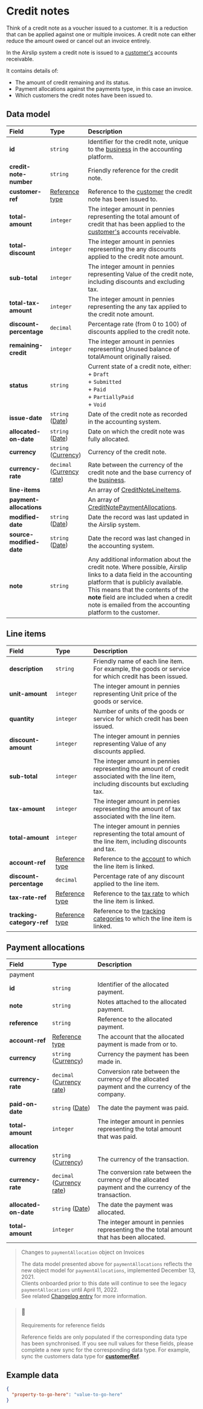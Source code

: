 # Credit notes

Think of a credit note as a voucher issued to a customer. It is a reduction that can be applied against one or multiple invoices. A credit note can either reduce the amount owed or cancel out an invoice entirely.

In the Airslip system a credit note is issued to a [customer's](/data-model/accounting/customers) accounts receivable.

It contains details of:

* The amount of credit remaining and its status.
* Payment allocations against the payments type, in this case an invoice.
* Which customers the credit notes have been issued to.

## Data model

| Field | Type | Description |
| :- | :- | :- |
| **id** | `string` | Identifier for the credit note, unique to the [business](/data-model/shared/business) in the accounting platform. |
| **credit-note-number** | `string` | Friendly reference for the credit note. |
| **customer-ref** | [Reference type](/data-model/accounting/reference-types#customer-ref) | Reference to the [customer](/data-model/accounting/customers) the credit note has been issued to. |
| **total-amount** | `integer` | The integer amount in pennies representing the total amount of credit that has been applied to the [customer's](/data-model/accounting/customers) accounts receivable. |
| **total-discount** | `integer` | The integer amount in pennies representing the any discounts applied to the credit note amount. |
| **sub-total** | `integer` | The integer amount in pennies representing Value of the credit note, including discounts and excluding tax. |
| **total-tax-amount** | `integer` | The integer amount in pennies representing the any tax applied to the credit note amount. |
| **discount-percentage** | `decimal` | Percentage rate (from 0 to 100) of discounts applied to the credit note. |
| **remaining-credit** | `integer` | The integer amount in pennies representing Unused balance of totalAmount originally raised. |
| **status** | `string` | Current state of a credit note, either:  <br>\+ `Draft`  <br>\+ `Submitted`  <br>\+ `Paid`  <br>\+ `PartiallyPaid`  <br>\+ `Void` |
| **issue-date** | `string` ([Date](/data-model/shared/date/)) | Date of the credit note as recorded in the accounting system. |
| **allocated-on-date** | `string` ([Date](/data-model/shared/date/)) | Date on which the credit note was fully allocated. |
| **currency** | `string` ([Currency](/data-model/shared/currency/)) | Currency of the credit note. |
| **currency-rate** | `decimal` ([Currency rate](/data-model/shared/currency-rate/)) | Rate between the currency of the credit note and the base currency of the [business](/data-model/shared/business). |
| **line-items** |     | An array of [CreditNoteLineItems](#line-items). |
| **payment-allocations** |     | An array of [CreditNotePaymentAllocations](#payment-allocations). |
| **modified-date** | `string` ([Date](/data-model/shared/date/)) | Date the record was last updated in the Airslip system. |
| **source-modified-date** | `string` ([Date](/data-model/shared/date/)) | Date the record was last changed in the accounting system. |
| **note** | `string` | Any additional information about the credit note. Where possible, Airslip links to a data field in the accounting platform that is publicly available. This means that the contents of the **note** field are included when a credit note is emailed from the accounting platform to the customer. |

### 

## Line items

| Field | Type | Description |
| :- | :- | :- |
| **description** | `string` | Friendly name of each line item. For example, the goods or service for which credit has been issued. |
| **unit-amount** | `integer` | The integer amount in pennies representing Unit price of the goods or service. |
| **quantity** | `integer` | Number of units of the goods or service for which credit has been issued. |
| **discount-amount** | `integer` | The integer amount in pennies representing Value of any discounts applied. |
| **sub-total** | `integer` | The integer amount in pennies representing the amount of credit associated with the line item, including discounts but excluding tax. |
| **tax-amount** | `integer` | The integer amount in pennies representing the amount of tax associated with the line item. |
| **total-amount** | `integer` | The integer amount in pennies representing the total amount of the line item, including discounts and tax. |
| **account-ref** | [Reference type](/data-model/accounting/reference-types#account-ref) | Reference to the [account](/data-model/accounting/accounts/) to which the line item is linked. |
| **discount-percentage** | `decimal` | Percentage rate of any discount applied to the line item. |
| **tax-rate-ref** | [Reference type](/data-model/accounting/reference-types#tax-rate-ref) | Reference to the [tax rate](/data-model/accounting/tax-rates) to which the line item is linked. |
| **tracking-category-ref** | [Reference type](/data-model/accounting/reference-types#tracking-category-ref) | Reference to the [tracking categories](/data-model/accounting/tracking-categories) to which the line item is linked. |

## Payment allocations

| Field | Type | Description |
| :- | :- | :- |
| payment |     |     |
| **id** | `string` | Identifier of the allocated payment. |
| **note** | `string` | Notes attached to the allocated payment. |
| **reference** | `string` | Reference to the allocated payment. |
| **account-ref** | [Reference type](/data-model/accounting/reference-types#account-ref) | The account that the allocated payment is made from or to. |
| **currency** | `string` ([Currency](/data-model/shared/currency/)) | Currency the payment has been made in. |
| **currency-rate** | `decimal` ([Currency rate](/data-model/shared/currency-rate/)) | Conversion rate between the currency of the allocated payment and the currency of the company. |
| **paid-on-date** | `string` ([Date](/data-model/shared/date/)) | The date the payment was paid. |
| **total-amount** | `integer` | The integer amount in pennies representing the total amount that was paid. |
| **allocation** |     |     |
| **currency** | `string` ([Currency](/data-model/shared/currency/)) | The currency of the transaction. |
| **currency-rate** | `decimal` ([Currency rate](/data-model/shared/currency-rate/)) | The conversion rate between the currency of the allocated payment and the currency of the transaction. |
| **allocated-on-date** | `string` ([Date](/data-model/shared/date/)) | The date the payment was allocated. |
| **total-amount** | `integer` | The integer amount in pennies representing the the total amount that has been allocated. |

> 
> Changes to `paymentAllocation` object on Invoices
> 
> The data model presented above for `paymentAllocations` reflects the new object model for `paymentAllocations`, implemented December 13, 2021.  
> Clients onboarded prior to this date will continue to see the legacy `paymentAllocations` until April 11, 2022.  
> See related [Changelog entry](/changelog/21221-change-paymentallocations-object-model) for more information.

> ### 🚧
> 
> Requirements for reference fields
> 
> Reference fields are only populated if the corresponding data type has been synchronised. If you see null values for these fields, please complete a new sync for the corresponding data type. For example, sync the customers data type for **[customerRef](/data-model/accounting/reference-types#customer-ref)**.

## Example data

```json
{
  "property-to-go-here": "value-to-go-here"
}
```